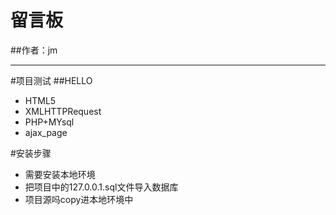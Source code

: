 # 留言板
##作者：jm
******************

#项目测试
##HELLO
<ul>
<li>HTML5</li>
<li>XMLHTTPRequest</li>
<li>PHP+MYsql</li>
<li>ajax_page</li>
</ul>
#安装步骤
<ul>
    <li>需要安装本地环境</li>
    <li>把项目中的127.0.0.1.sql文件导入数据库</li>
    <li>项目源吗copy进本地环境中</li>
</ul>
